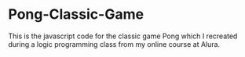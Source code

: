 # Pong-Classic-Game
This is the javascript code for the classic game Pong which I recreated during a logic programming class from my online course at Alura.
